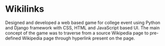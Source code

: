 # Wikilinks
Designed and developed a web based game for college event using Python and Django framework with CSS, 
HTML and JavaScript based UI. The main concept of the game was to traverse from a source Wikipedia page to pre-defined Wikipedia page through hyperlink present on the page.
